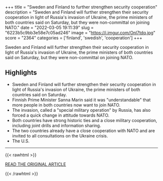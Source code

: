 +++
title = "Sweden and Finland to further strengthen security cooperation"
description = "Sweden and Finland will further strengthen their security cooperation in light of Russia's invasion of Ukraine, the prime ministers of both countries said on Saturday, but they were non-committal on joining NATO."
date = "2022-03-05 19:11:39"
slug = "6223b5c9bb3e58e7c05ad246"
image = "https://i.imgur.com/Onl7tdq.jpg"
score = "2364"
categories = ['finland', 'swedish', 'cooperation']
+++

Sweden and Finland will further strengthen their security cooperation in light of Russia's invasion of Ukraine, the prime ministers of both countries said on Saturday, but they were non-committal on joining NATO.

## Highlights

- Sweden and Finland will further strengthen their security cooperation in light of Russia's invasion of Ukraine, the prime ministers of both countries said on Saturday.
- Finnish Prime Minister Sanna Marin said it was "understandable" that more people in both countries now want to join NATO.
- The invasion, called a "special military operation" by Russia, has also forced a quick change in attitude towards NATO.
- Both countries have strong historic ties and a close military cooperation, including joint drills and information sharing.
- The two countries already have a close cooperation with NATO and are invited to all consultations on the Ukraine crisis.
- The U.S.

---

{{< rawhtml >}}
  <p class="article-category">
    <a target="_blank" href="https://www.reuters.com/world/europe/sweden-finland-further-strengthen-security-cooperation-2022-03-05/">READ THE ORIGINAL ARTICLE</a>
  </p>
{{< /rawhtml >}}
